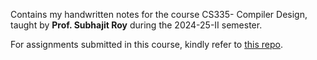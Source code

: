 Contains my handwritten notes for the course CS335- Compiler Design, taught by **Prof. Subhajit Roy** during the 2024-25-II semester.

For assignments submitted in this course, kindly refer to [this repo](https://github.com/dhruvgupta22/ProofEngine).
